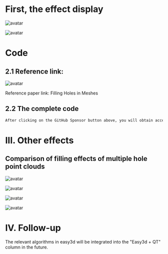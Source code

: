 #  First, the effect display 

 ![avatar]( d63fa3783b094371a8dd163a86552a28.gif) 

 ![avatar]( 41e5a665bb7f4905a1bbd7386c587d39.gif) 

#  Code 

##  2.1 Reference link: 

 ![avatar]( ab46225a44b5433eb0d617ebd518f049.png) 

 Reference paper link: Filling Holes in Meshes  

##  2.2 The complete code 

  ```python  
After clicking on the GitHub Sponsor button above, you will obtain access permissions to my private code repository ( https://github.com/slowlon/my_code_bar ) to view this blog code. By searching the code number of this blog, you can find the code you need, code number is: 2024020309574420495
  ```  
#  III. Other effects 

##  Comparison of filling effects of multiple hole point clouds 

 ![avatar]( cb4d090171844482b0b92b66687c7ff1.png) 

 ![avatar]( 1689691772fc47d39c84f80f5575761b.png) 

 ![avatar]( 8f341ff644304572b1596301ade3d1c8.png) 

 ![avatar]( bde02abb37ce4c34916f06d937393be2.png) 

#  IV. Follow-up 

 The relevant algorithms in easy3d will be integrated into the "Easy3d + QT" column in the future. 

